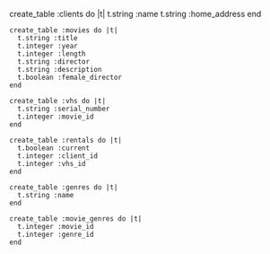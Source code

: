  create_table :clients do |t|
      t.string :name
      t.string :home_address
    end

    create_table :movies do |t|
      t.string :title
      t.integer :year
      t.integer :length
      t.string :director
      t.string :description
      t.boolean :female_director
    end

    create_table :vhs do |t|
      t.string :serial_number
      t.integer :movie_id
    end

    create_table :rentals do |t|
      t.boolean :current
      t.integer :client_id
      t.integer :vhs_id
    end

    create_table :genres do |t|
      t.string :name
    end

    create_table :movie_genres do |t|
      t.integer :movie_id
      t.integer :genre_id
    end